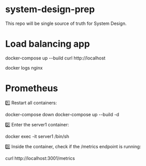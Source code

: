 # system-design-prep
This repo will be single source of truth for System Design.

# Load balancing app

docker-compose up --build
curl http://localhost

docker logs nginx

# Prometheus
1️⃣ Restart all containers:

docker-compose down
docker-compose up --build -d

2️⃣ Enter the server1 container:

docker exec -it server1 /bin/sh

3️⃣ Inside the container, check if the /metrics endpoint is running:

curl http://localhost:3001/metrics